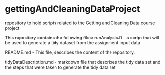 # gettingAndCleaningDataProject
repository to hold scripts related to the Getting and Cleaning Data course project

This repository contains the following files:
runAnalysis.R - a script that will be used to generate a tidy dataset from the assignment input data

README.md - This file, describes the content of the repository.

tidyDataDescription.md - markdown file that describes the tidy data set and the steps that were taken to generate the tidy data set

